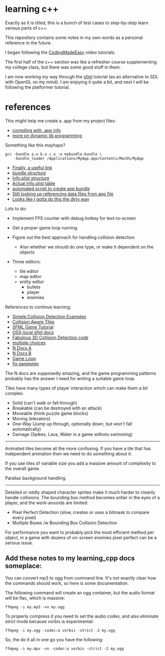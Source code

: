 
# learning c++

Exactly as it is titled, this is a bunch of test cases to step-by-step learn various parts of c++.

This repository contains some notes in my own words as a personal reference in the future.

I began following the [CodingMadeEasy](https://www.youtube.com/user/CodingMadeEasy/playlists) video tutorials.

The first half of the c++ section was like a refresher course supplementing my college class, but there was some good stuff in them.

I am now working my way through the [sfml](http://www.sfml-dev.org/) tutorial (as an alternative to SDL with OpenGL on my mind).  I am enjoying it quite a bit, and next I will be following the platformer tutorial.


# references


This might help me create a .app from my project files:

- [compiling with .app info](https://developer.apple.com/library/mac/documentation/porting/conceptual/portingunix/compiling/compiling.html)
- [more on dynamic lib programming](https://developer.apple.com/library/mac/documentation/DeveloperTools/Conceptual/DynamicLibraries/000-Introduction/Introduction.html#//apple_ref/doc/uid/TP40001869)

Something like this mayhaps?

    gcc -bundle a.o b.o c.o -o mybundle.bundle \
        -bundle_loader /Applications/MyApp.app/Contents/MacOS/MyApp

- [Finally, a useful link](http://stackoverflow.com/questions/1596945/building-osx-app-bundle)
- [bundle structure](https://developer.apple.com/library/mac/documentation/CoreFoundation/Conceptual/CFBundles/BundleTypes/BundleTypes.html)
- [Info.plist structure](https://developer.apple.com/library/ios/documentation/general/Reference/InfoPlistKeyReference/Introduction/Introduction.html)
- [Actual Info.plist table](https://developer.apple.com/library/ios/documentation/general/Reference/InfoPlistKeyReference/Articles/CoreFoundationKeys.html#//apple_ref/doc/uid/20001431-110725)
- [automated script to create app bundle](http://wiki.lazarus.freepascal.org/Application_Bundle)
- [Still looking up referencing data files from app file](http://stackoverflow.com/questions/516200/relative-paths-not-working-in-xcode-c)
- [Looks like I gotta do this the dirty way](http://en.sfml-dev.org/forums/index.php?topic=9146.0)



Lots to do:

- Implement FPS counter with debug hotkey for text-to-screen
- Get a proper game loop running
- Figure out the best approach for handling collision detection
    - Also whether we should do one type, or make it dependent on the objects

- Three editors:
    - tile editor
    - map editor
    - entity editor
        - bullets
        - player
        - enemies


References to continue learning:

- [Simple Collision Detection Examples](https://github.com/LaurentGomila/SFML/wiki/Source%3A-Simple-Collision-Detection-for-SFML-2)
- [Collision Aware Tiles](http://www.codingmadeeasy.ca/sourceLayout/display-source?filePath=Source/sfml2/Tut39)
- [SFML Game Tutorial](https://www.youtube.com/playlist?list=PLCB3138ADCE90F2EC)
- [OSX-local sfml docs](file:///usr/local/share/SFML/doc/html/annotated.htm)
- [Fabulous 3D Collision Detection code](http://blog.yoz.sk/2010/11/4-000-000-rectangle-collisions-per-second/)
- [multiple choices](http://www.gamedev.net/page/resources/_/technical/game-programming/the-guide-to-implementing-2d-platformers-r2936)
- [N Docs A](http://www.metanetsoftware.com/technique/tutorialA.html)
- [N Docs B](http://www.metanetsoftware.com/technique/tutorialB.html)
- [Game Loop](http://gameprogrammingpatterns.com/game-loop.html)
- [fix gamestep](http://gafferongames.com/game-physics/fix-your-timestep/)


The N docs are supposedly amazing, and the game programming patterns probably has the answer I need for writing a suitable game loop.

Tiles have many types of player interaction which can make them a bit complex:

- Solid (can't walk or fall through)
- Breakable (can be destroyed with an attack)
- Moveable (think puzzle game blocks)
- Moving (elevators)
- One-Way (Jump up through, optionally down, but won't fall automatically)
- Damage (Spikes, Lava, Water in a game withotu swimming)

---

Animated tiles become all the more confusing.  If you have a tile that has independent animation then we need to do something about it.

If you use tiles of variable size you add a massive amount of complexity to the overall game.

Parallax background handling.


---

Detailed or oddly shaped character sprites make it much harder to cleanly handle collisions.  The bounding box method becomes unfair in the eyes of a player, and the work-arounds are limited:

- Pixel Perfect Detection (slow, creates or uses a bitmask to compare every pixel)
- Multiple Boxes /w Bounding Box Collision Detection

For performance you want to probably pick the most efficient method per object, in a game with dozens of on-screen enemies pixel perfect can be a serious issue.







## Add these notes to my learning_cpp docs someplace:

You can convert mp3 to ogg from command line.  It's not exactly clear how the commands should work, so here is some documentation.

The following command will create an ogg container, but the audio format will be flac, which is massive:

    ffmpeg -i my.mp3 -vn my.ogg

To properly compress it you need to set the audio codev, and also eliminate strict mode because vorbis is experimental:

    ffmpeg -i my.ogg -codec:a vorbis -strict -2 my.ogg

So, the do it all in one go you have the following:

    ffmpeg -i my.mpv -vn -codec:a vorbis -strict -2 my.ogg

